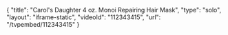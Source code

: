 {
    "title": "Carol's Daughter 4 oz. Monoi Repairing Hair Mask",
    "type": "solo",
    "layout": "iframe-static",
    "videoId": "112343415",
    "url": "\/tvpembed\/112343415"
}